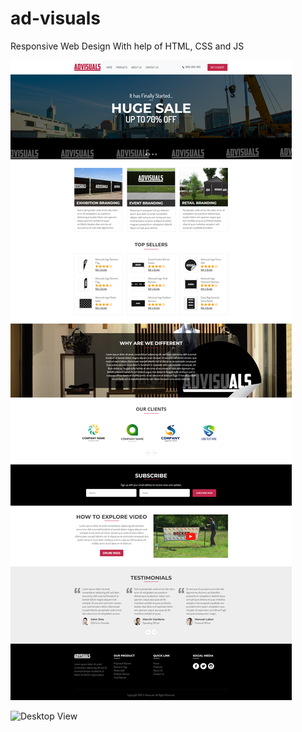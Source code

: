 # ad-visuals
Responsive Web Design With help of HTML, CSS and JS

![Desktop View](assets/Ad-visuals.png)

![Desktop View](assets/Ad-visuals-responsive,png)
